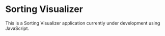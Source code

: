 # Sorting Visualizer

This is a Sorting Visualizer application currently under development using JavaScript.